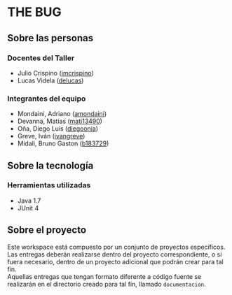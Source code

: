 ﻿# THE BUG

## Sobre las personas

### Docentes del Taller

* Julio Crispino ([jmcrispino](https://github.com/jmcrispino))
* Lucas Videla ([delucas](https://github.com/delucas))

### Integrantes del equipo

* Mondaini, Adriano ([amondaini](https://github.com/amondaini))
* Devanna, Matias   ([mati13490](https://github.com/mati13490))
* Oña, Diego Luis   ([diegoonia](https://github.com/diegoonia))
* Greve, Iván	    ([ivangreve](https://github.com/ivangreve))
* Midali, Bruno Gaston  ([b183729](https://github.com/b183729))

## Sobre la tecnología

### Herramientas utilizadas

* Java 1.7
* JUnit 4

## Sobre el proyecto

Este workspace está compuesto por un conjunto de proyectos específicos. Las entregas deberán realizarse dentro del proyecto correspondiente, o si fuera necesario, dentro de un proyecto adicional que podrán crear para tal fin.  
Aquellas entregas que tengan formato diferente a código fuente se realizarán en el directorio creado para tal fin, llamado `documentacion`.
